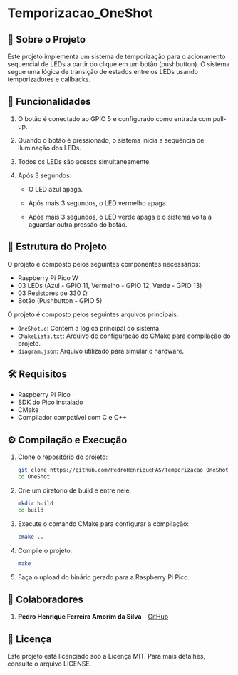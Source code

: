 # Temporizacao_OneShot

## 📝 Sobre o Projeto

Este projeto implementa um sistema de temporização para o acionamento sequencial de LEDs a partir do clique em um botão (pushbutton). O sistema segue uma lógica de transição de estados entre os LEDs usando temporizadores e callbacks.

## 🎯 Funcionalidades

1. O botão é conectado ao GPIO 5 e configurado como entrada com pull-up.

2. Quando o botão é pressionado, o sistema inicia a sequência de iluminação dos LEDs.

3. Todos os LEDs são acesos simultaneamente.

4. Após 3 segundos:

    - O LED azul apaga.

    - Após mais 3 segundos, o LED vermelho apaga.

    - Após mais 3 segundos, o LED verde apaga e o sistema volta a aguardar outra pressão do botão.

## 📂 Estrutura do Projeto

O projeto é composto pelos seguintes componentes necessários:

- Raspberry Pi Pico W
- 03 LEDs (Azul - GPIO 11, Vermelho - GPIO 12, Verde - GPIO 13)
- 03 Resistores de 330 Ω
- Botão (Pushbutton - GPIO 5)

O projeto é composto pelos seguintes arquivos principais:

- `OneShot.c`: Contém a lógica principal do sistema.
- `CMakeLists.txt`: Arquivo de configuração do CMake para compilação do projeto.
- `diagram.json`: Arquivo utilizado para simular o hardware.

## 🛠️ Requisitos

- Raspberry Pi Pico
- SDK do Pico instalado
- CMake
- Compilador compatível com C e C++

## ⚙️ Compilação e Execução

1. Clone o repositório do projeto:
   ```sh
   git clone https://github.com/PedroHenriqueFAS/Temporizacao_OneShot
   cd OneShot
   ```
2. Crie um diretório de build e entre nele:
   ```sh
   mkdir build
   cd build
   ```
3. Execute o comando CMake para configurar a compilação:
   ```sh
   cmake ..
   ```
4. Compile o projeto:
   ```sh
   make
   ```
5. Faça o upload do binário gerado para a Raspberry Pi Pico.

## 👥 Colaboradores

1. **Pedro Henrique Ferreira Amorim da Silva** - [GitHub](https://github.com/PedroHenriqueFAS)

## 📜 Licença

Este projeto está licenciado sob a Licença MIT. Para mais detalhes, consulte o arquivo LICENSE.
